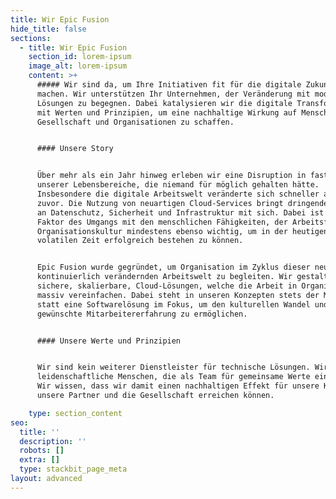 ```yaml
---
title: Wir Epic Fusion
hide_title: false
sections:
  - title: Wir Epic Fusion
    section_id: lorem-ipsum
    image_alt: lorem-ipsum
    content: >+
      ##### Wir sind da, um Ihre Initiativen fit für die digitale Zukunft zu
      machen. Wir unterstützen Ihr Unternehmen, der Veränderung mit modernen
      Lösungen zu begegnen. Dabei katalysieren wir die digitale Transformation
      mit Werten und Prinzipien, um eine nachhaltige Wirkung auf Mensch,
      Gesellschaft und Organisationen zu schaffen.


      #### Unsere Story


      Über mehr als ein Jahr hinweg erleben wir eine Disruption in fast aller
      unserer Lebensbereiche, die niemand für möglich gehalten hätte.
      Insbesondere die digitale Arbeitswelt veränderte sich schneller als je
      zuvor. Die Nutzung von neuartigen Cloud-Services bringt dringende Fragen
      an Datenschutz, Sicherheit und Infrastruktur mit sich. Dabei ist der
      Faktor des Umgangs mit den menschlichen Fähigkeiten, der Arbeitsformen und
      Organisationskultur mindestens ebenso wichtig, um in der heutigen
      volatilen Zeit erfolgreich bestehen zu können.


      Epic Fusion wurde gegründet, um Organisation im Zyklus dieser neuen, sich
      kontinuierlich verändernden Arbeitswelt zu begleiten. Wir gestalten
      sichere, skalierbare, Cloud-Lösungen, welche die Arbeit in Organisationen
      massiv vereinfachen. Dabei steht in unseren Konzepten stets der Mensch
      statt eine Softwarelösung im Fokus, um den kulturellen Wandel und die
      gewünschte Mitarbeitererfahrung zu ermöglichen.


      #### Unsere Werte und Prinzipien


      Wir sind kein weiterer Dienstleister für technische Lösungen. Wir sind
      leidenschaftliche Menschen, die als Team für gemeinsame Werte einstehen.
      Wir wissen, dass wir damit einen nachhaltigen Effekt für unsere Kunden,
      unsere Partner und die Gesellschaft erreichen können.

    type: section_content
seo:
  title: ''
  description: ''
  robots: []
  extra: []
  type: stackbit_page_meta
layout: advanced
---
```

